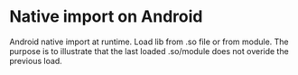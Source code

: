 # Native import on Android

Android native import at runtime. Load lib from .so file or from module.
The purpose is to illustrate that the last loaded .so/module does not overide the previous load.
